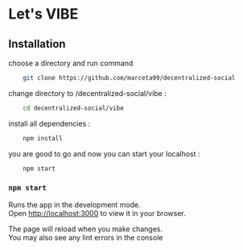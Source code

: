 # Let's VIBE 

## Installation 

choose a directory and run command
```bash
    git clone https://github.com/marceta99/decentralized-social
```

change directory to /decentralized-social/vibe : 
```bash
    cd decentralized-social/vibe
```

install all dependencies : 
```bash
    npm install
```
you are good to go and now you can start your localhost  : 
```bash
    npm start 
```
 
### `npm start`

Runs the app in the development mode.\
Open [http://localhost:3000](http://localhost:3000) to view it in your browser.

The page will reload when you make changes.\
You may also see any lint errors in the console
